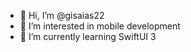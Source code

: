 - 👋 Hi, I’m @gisaias22
- 👀 I’m interested in mobile development
- 🌱 I’m currently learning SwiftUI 3

<!---
gisaias22/gisaias22 is a ✨ special ✨ repository because its `README.md` (this file) appears on your GitHub profile.
You can click the Preview link to take a look at your changes.
--->
